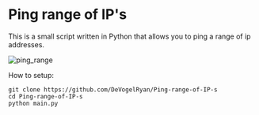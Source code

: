 # Ping range of IP's


This is a small script written in Python that allows you to ping a range of ip addresses.


![ping_range](https://user-images.githubusercontent.com/80109984/137598613-6562786d-1d74-4f3d-9746-390bd840b50f.gif)


How to setup:

```
git clone https://github.com/DeVogelRyan/Ping-range-of-IP-s
cd Ping-range-of-IP-s
python main.py
```
